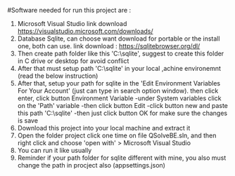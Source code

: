 #Software needed for run this project are :
1. Microsoft Visual Studio link download https://visualstudio.microsoft.com/downloads/
2. Database Sqlite, can choose want download for portable or the install one, both can use. link download :  https://sqlitebrowser.org/dl/
3. Then create path folder like this 'C:\sqlite', suggest to create this folder in C drive or desktop for avoid conflict
4. After that must setup path 'C:\sqlite' in your local ,achine environemnt (read the below instruction) 
5. After that, setup your path for sqlite in the 'Edit Environment Variables For Your Account' (just can type in search option window). then click enter, click button Environment Variable
  -under System variables click on the 'Path' variable
  -then click button Edit
  -click button new and paste this path 'C:\sqlite'
  -then just click button OK for make sure the changes is save
6. Download this project into your local machine and extract it
7. Open the folder project click one time on file QSolveBE.sln, and then right click and choose 'open with' > Microsoft Visual Studio
8. You can run it like usually
9. Reminder if your path folder for sqlite different with mine, you also must change the path in procject also (appsettings.json)
